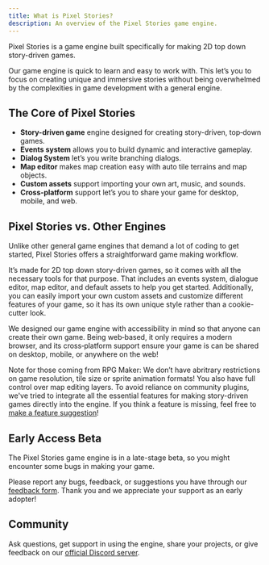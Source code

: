 ```yaml
---
title: What is Pixel Stories?
description: An overview of the Pixel Stories game engine.
---
```


Pixel Stories is a game engine built specifically for making 2D top down story-driven games.

Our game engine is quick to learn and easy to work with. This let’s you to focus on creating unique and immersive stories without being overwhelmed by the complexities in game development with a general engine.

## The Core of Pixel Stories

- **Story-driven game** engine designed for creating story-driven, top‑down games.
- **Events system** allows you to build dynamic and interactive gameplay.
- **Dialog System** let’s you write branching dialogs.
- **Map editor** makes map creation easy with auto tile terrains and map objects.
- **Custom assets** support importing your own art, music, and sounds.
- **Cross‑platform** support let’s you to share your game for desktop, mobile, and web.

## Pixel Stories vs. Other Engines

Unlike other general game engines that demand a lot of coding to get started, Pixel Stories offers a straightforward game making workflow.

It’s made for 2D top down story-driven games, so it comes with all the necessary tools for that purpose. That includes an events system, dialogue editor, map editor, and default assets to help you get started. Additionally, you can easily import your own custom assets and customize different features of your game, so it has its own unique style rather than a cookie-cutter look.

We designed our game engine with accessibility in mind so that anyone can create their own game. Being web‑based, it only requires a modern browser, and its cross‑platform support ensure your game is can be shared on desktop, mobile, or anywhere on the web!

Note for those coming from RPG Maker: We don’t have abritrary restrictions on game resolution, tile size or sprite animation formats! You also have full control over map editing layers. To avoid reliance on community plugins, we've tried to integrate all the essential features for making story-driven games directly into the engine. If you think a feature is missing, feel free to [make a feature suggestion](https://forms.gle/76x3G1mkUQpKvbG7A)!

## Early Access Beta

The Pixel Stories game engine is in a late-stage beta, so you might encounter some bugs in making your game.

Please report any bugs, feedback, or suggestions you have through our [feedback form](https://forms.gle/76x3G1mkUQpKvbG7A). Thank you and we appreciate your support as an early adopter!

## Community

Ask questions, get support in using the engine, share your projects, or give feedback on our [official Discord server](https://discord.gg/XN9EaUh26g).
